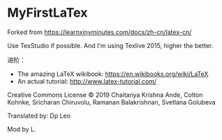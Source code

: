 # MyFirstLaTex
Forked from
https://learnxinyminutes.com/docs/zh-cn/latex-cn/

Use TexStudio if possible.
And I'm using Texlive 2015, higher the better.

进阶：
 - The amazing LaTeX wikibook: https://en.wikibooks.org/wiki/LaTeX
 - An actual tutorial: http://www.latex-tutorial.com/

Creative Commons License
© 2019 Chaitanya Krishna Ande, Colton Kohnke, Sricharan Chiruvolu, Ramanan Balakrishnan, Svetlana Golubeva

Translated by: Dp Leo

Mod by L.
